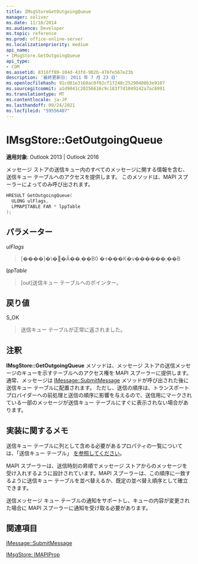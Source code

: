 ```yaml
---
title: IMsgStoreGetOutgoingQueue
manager: soliver
ms.date: 11/16/2014
ms.audience: Developer
ms.topic: reference
ms.prod: office-online-server
ms.localizationpriority: medium
api_name:
- IMsgStore.GetOutgoingQueue
api_type:
- COM
ms.assetid: 8316ff89-104d-43fd-902b-476fe567e23b
description: '最終更新日: 2011 年 7 月 23 日'
ms.openlocfilehash: 91cd01e3160ac0f02cf17248c25290480b3e9107
ms.sourcegitcommit: a1d9041c20256616c9c183f7d1049142a7ac6991
ms.translationtype: MT
ms.contentlocale: ja-JP
ms.lasthandoff: 09/24/2021
ms.locfileid: "59556407"
---
```

# <a name="imsgstoregetoutgoingqueue"></a>IMsgStore::GetOutgoingQueue

  
  
**適用対象**: Outlook 2013 | Outlook 2016 
  
メッセージ ストアの送信キュー内のすべてのメッセージに関する情報を含む、送信キュー テーブルへのアクセスを提供します。 このメソッドは、MAPI スプーラーによってのみ呼び出されます。
  
```cpp
HRESULT GetOutgoingQueue(
  ULONG ulFlags,
  LPMAPITABLE FAR * lppTable
);
```

## <a name="parameters"></a>パラメーター

 _ulFlags_
  
> [����]�\�񂳂�Ă��܂��B0 �ɂ���K�v������܂��B
    
 _lppTable_
  
> [out]送信キュー テーブルへのポインター。
    
## <a name="return-value"></a>戻り値

S_OK 
  
> 送信キュー テーブルが正常に返されました。
    
## <a name="remarks"></a>注釈

**IMsgStore::GetOutgoingQueue** メソッドは、メッセージ ストアの送信メッセージのキューを示すテーブルへのアクセス権を MAPI スプーラーに提供します。 通常、メッセージは [IMessage::SubmitMessage](imessage-submitmessage.md) メソッドが呼び出された後に送信キュー テーブルに配置されます。 ただし、送信の順序は、トランスポート プロバイダーへの前処理と送信の順序に影響を与えるので、送信用にマークされている一部のメッセージが送信キュー テーブルにすぐに表示されない場合があります。 
  
## <a name="notes-to-implementers"></a>実装に関するメモ

送信キュー テーブルに列として含める必要があるプロパティの一覧については、「送信キュー テーブル」 [を参照してください](outgoing-queue-tables.md)。 
  
MAPI スプーラーは、送信時刻の昇順でメッセージ ストアからのメッセージを受け入れするように設計されています。MAPI スプーラーは、この順序に一致するように送信キュー テーブルを並べ替えるか、既定の並べ替え順序として確立できます。
  
送信メッセージ キュー テーブルの通知をサポートし、キューの内容が変更された場合に MAPI スプーラーに通知を受け取る必要があります。 
  
## <a name="see-also"></a>関連項目



[IMessage::SubmitMessage](imessage-submitmessage.md)
  
[IMsgStore: IMAPIProp](imsgstoreimapiprop.md)

